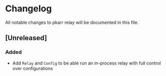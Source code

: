 # Changelog

All notable changes to pkarr relay will be documented in this file.

## [Unreleased]

### Added

- Add `Relay` and `Config` to be able run an in-process relay with full control over configurations
